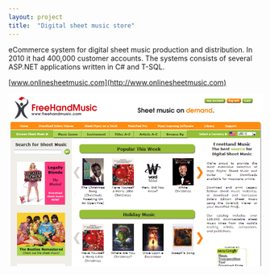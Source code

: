 ```yaml
---
layout: project
title:  "Digital sheet music store"
---
```


eCommerce system for digital sheet music production and distribution. In 2010 it had 400,000 customer accounts. The systems consists of several ASP.NET applications written in C# and T-SQL.

[www.onlinesheetmusic.com](http://www.onlinesheetmusic.com)

<img src='/image/projects/freehandmusic.png' title='FreeHandMusic.com' class='isMax100PercentWide hasBorderShade90'>
